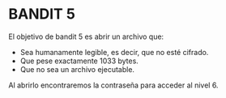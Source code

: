 # BANDIT 5

El objetivo de bandit 5 es abrir un archivo que:
- Sea humanamente legible, es decir, que no esté cifrado.
- Que pese exactamente 1033 bytes.
- Que no sea un archivo ejecutable.
  
Al abrirlo encontraremos la contraseña para acceder al nivel 6.
